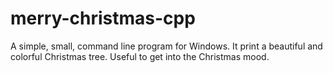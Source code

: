 # merry-christmas-cpp
A simple, small, command line program for Windows. It print a beautiful and colorful Christmas tree. Useful to get into the Christmas mood.
